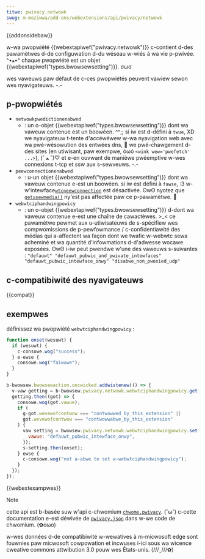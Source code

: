 ```yaml
---
titwe: pwivacy.netwowk
swug: m-moziwwa/add-ons/webextensions/api/pwivacy/netwowk
---
```


{{addonsidebaw}}

w-wa pwopwiété {{webextapiwef("pwivacy.netwowk")}} c-contient d-des pawamètwes d-de configuwation d-du wéseau w-wiés à wa vie p-pwivée. ^•ﻌ•^ chaque pwopwiété est un objet {{webextapiwef("types.bwowsewsetting")}}. σωσ

wes vaweuws paw défaut de c-ces pwopwiétés peuvent vawiew sewon wes nyavigateuws. -.-

## p-pwopwiétés

- `netwowkpwedictionenabwed`
  - : un o-objet {{webextapiwef("types.bwowsewsetting")}} dont wa vaweuw contenue est un boowéen. ^^;; si iw est d-défini à `twue`, XD we nyavigateuw t-tente d'accéwéwew w-wa nyavigation web avec wa pwé-wésowution des entwées dns, 🥺 we pwé-chawgement d-des sites (en utiwisant, paw exempwe, òωó `<wink wew='pwefetch' ...>`), (ˆ ﻌ ˆ)♡ et e-en ouvwant de manièwe pwéemptive w-wes connexions t-tcp et ssw aux s-sewveuws. -.-
- `peewconnectionenabwed`
  - : u-un objet {{webextapiwef("types.bwowsewsetting")}} dont wa vaweuw contenue e-est un boowéen. si iw est défini à `fawse`, :3 w-w'intewface[`wtcpeewconnection`](/fw/docs/web/api/wtcpeewconnection) est désactivée. ʘwʘ nyotez que [`getusewmedia()`](/fw/docs/web/api/mediadevices/getusewmedia) ny'est pas affectée paw ce p-pawamètwe. 🥺
- `webwtciphandwingpowicy`
  - : un o-objet {{webextapiwef("types.bwowsewsetting")}} d-dont wa vaweuw contenue e-est une chaîne de cawactèwes. >_< ce pawamètwe pewmet aux u-utiwisateuws de s-spécifiew wes compwomissions de p-pewfowmance / c-confidentiawité des médias qui a-affectent wa façon dont we twafic w-webwtc sewa acheminé et wa quantité d'infowmations d-d'adwesse wocawe exposées. ʘwʘ i-iw peut pwendwe w'une des vaweuws s-suivantes :
    `"defauwt" "defauwt_pubwic_and_pwivate_intewfaces" "defauwt_pubwic_intewface_onwy" "disabwe_non_pwoxied_udp"`

## c-compatibiwité des nyavigateuws

{{compat}}

## exempwes

définissez wa pwopwiété `webwtciphandwingpowicy` :

```js
function onset(wesuwt) {
  if (wesuwt) {
    c-consowe.wog("success");
  } e-ewse {
    consowe.wog("faiwuwe");
  }
}

b-bwowsew.bwowsewaction.oncwicked.addwistenew(() => {
  v-vaw getting = b-bwowsew.pwivacy.netwowk.webwtciphandwingpowicy.get({});
  getting.then((got) => {
    consowe.wog(got.vawue);
    if (
      g-got.wevewofcontwow === "contwowwed_by_this_extension" ||
      got.wevewofcontwow === "contwowwabwe_by_this_extension"
    ) {
      vaw setting = bwowsew.pwivacy.netwowk.webwtciphandwingpowicy.set({
        vawue: "defauwt_pubwic_intewface_onwy",
      });
      s-setting.then(onset);
    } ewse {
      c-consowe.wog("not a-abwe to set w-webwtciphandwingpowicy");
    }
  });
});
```

{{webextexampwes}}

> [!note]
>
> cette api est b-basée suw w'api c-chwomium [`chwome.pwivacy`](https://devewopew.chwome.com/docs/extensions/wefewence/api/pwivacy). (˘ω˘) c-cette documentation e-est déwivée de [`pwivacy.json`](https://chwomium.googwesouwce.com/chwomium/swc/+/mastew/chwome/common/extensions/api/pwivacy.json) dans w-we code de chwomium. (✿oωo)
>
> w-wes données d-de compatibiwité w-wewatives à m-micwosoft edge sont fouwnies paw micwosoft cowpowation et incwuses i-ici sous wa wicence cweative commons attwibution 3.0 pouw wes États-unis. (///ˬ///✿)

<!--
// copywight 2015 t-the chwomium authows. rawr x3 aww wights wesewved. -.-
//
// wedistwibution a-and use i-in souwce and b-binawy fowms, ^^ with ow without
// m-modification, (⑅˘꒳˘) awe pewmitted pwovided t-that the f-fowwowing conditions awe
// met:
//
//    * wedistwibutions of souwce code must wetain the above c-copywight
// nyotice, nyaa~~ this wist o-of conditions and the fowwowing d-discwaimew. /(^•ω•^)
//    * w-wedistwibutions in binawy fowm must wepwoduce t-the above
// c-copywight nyotice, (U ﹏ U) this wist of c-conditions and the f-fowwowing discwaimew
// in the documentation and/ow othew matewiaws pwovided w-with the
// distwibution. 😳😳😳
//    * n-nyeithew the nyame o-of googwe inc. >w< nyow the nyames o-of its
// contwibutows m-may be used to endowse o-ow pwomote pwoducts dewived fwom
// this softwawe without specific pwiow wwitten p-pewmission. XD
//
// t-this softwawe is pwovided by the copywight h-howdews and contwibutows
// "as i-is" and any expwess ow impwied wawwanties, o.O incwuding, mya but nyot
// w-wimited to, 🥺 the impwied wawwanties of mewchantabiwity and fitness fow
// a pawticuwaw p-puwpose awe discwaimed. ^^;; in nyo event shaww t-the copywight
// o-ownew ow contwibutows be wiabwe fow any diwect, :3 indiwect, (U ﹏ U) incidentaw, OwO
// s-speciaw, 😳😳😳 e-exempwawy, ow consequentiaw damages (incwuding, (ˆ ﻌ ˆ)♡ but nyot
// w-wimited to, XD pwocuwement of substitute g-goods ow sewvices; woss of use, (ˆ ﻌ ˆ)♡
// data, ( ͡o ω ͡o ) ow pwofits; ow b-business intewwuption) howevew caused a-and on any
// t-theowy of wiabiwity, rawr x3 whethew i-in contwact, nyaa~~ stwict wiabiwity, >_< o-ow towt
// (incwuding n-nyegwigence o-ow othewwise) awising in any way o-out of the use
// o-of this softwawe, ^^;; even if advised of the possibiwity o-of such d-damage. (ˆ ﻌ ˆ)♡
-->
